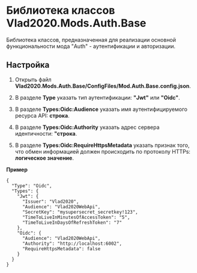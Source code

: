 # Библиотека классов Vlad2020.Mods.Auth.Base

Библиотека классов, предназначенная для реализации основной функциональности мода "Auth" -
аутентификации и авторизации.

## Настройка

1. Открыть файл **Vlad2020.Mods.Auth.Base/ConfigFiles/Mod.Auth.Base.config.json**.

2. В разделе **Type** указать тип аутентификации:
**"Jwt"** или **"Oidc"**.

3. В разделе **Types:Oidc:Audience** указать имя аутентифицируемого ресурса API:
**строка**.

4. В разделе **Types:Oidc:Authority** указать адрес сервера идентичности:
**"строка**.

5. В разделе **Types:Oidc:RequireHttpsMetadata** указать признак того, что обмен информацией должен происходить по
протоколу HTTPs: **логическое значение**.


**Пример**

    {
      "Type": "Oidc",
      "Types": {
        "Jwt": {
          "Issuer": "Vlad2020",
          "Audience": "Vlad2020WebApi",
          "SecretKey": "mysupersecret_secretkey!123",
          "TimeToLiveInMinutesOfAccessToken": "5",
          "TimeToLiveInDaysOfRefreshToken": "7"
        },
        "Oidc": {
          "Audience": "Vlad2020WebApi",
          "Authority": "http://localhost:6002",
          "RequireHttpsMetadata": false
        }
      }
    }
